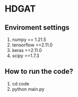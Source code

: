# HDGAT
## Enviroment settings

1. numpy == 1.21.5
2. tensorflow ==2.11.0
3. keras ==2.11.0
4. scipy ==1.7.3

## How to run the code?
1. cd code
2. python main.py
